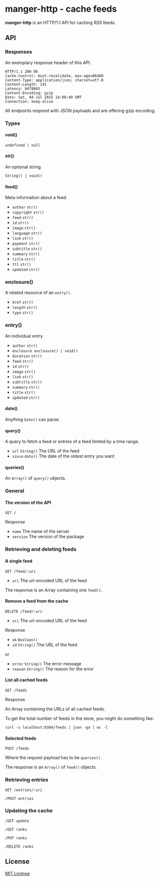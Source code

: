 # manger-http - cache feeds

**manger-http** is an HTTP/1.1 API for caching RSS feeds.

## API

### Responses

An exemplary response header of this API.

```
HTTP/1.1 200 OK
Cache-Control: must-revalidate, max-age=86400
Content-Type: application/json; charset=utf-8
Content-Length: 141
Latency: 8478003
Content-Encoding: gzip
Date: Sat, 04 Jul 2015 14:08:40 GMT
Connection: keep-alive
```

All endpoints respond with JSON payloads and are offering gzip encoding.

### Types

#### void()

`undefined | null`

#### str()

An optional string.

`String() | void()`

#### feed()

Meta information about a feed.

- `author` `str()`
- `copyright` `str()`
- `feed` `str()`
- `id` `str()`
- `image` `str()`
- `language` `str()`
- `link` `str()`
- `payment` `str()`
- `subtitle` `str()`
- `summary` `str()`
- `title` `str()`
- `ttl` `str()`
- `updated` `str()`

### enclosure()

A related resource of an `entry()`.

- `href` `str()`
- `length` `str()`
- `type` `str()`

### entry()

An individual entry.

- `author` `str()`
- `enclosure enclosure() | void()`
- `duration` `str()`
- `feed` `str()`
- `id` `str()`
- `image` `str()`
- `link` `str()`
- `subtitle` `str()`
- `summary` `str()`
- `title` `str()`
- `updated` `str()`


#### date()

Anything `Date()` can parse.

#### query()

A query to fetch a feed or entries of a feed limited by a time range.

- `url` `String()` The URL of the feed
- `since` `date()` The date of the oldest entry you want

#### queries()

An `Array()` of `query()` objects.

### General

#### The version of the API

`GET /`

Response

- `name` The name of the server
- `version` The version of the package

### Retrieving and deleting feeds

#### A single feed

```
GET /feed/:uri
```

- `uri` The url-encoded URL of the feed

The response is an Array containing one `feed()`.

#### Remove a feed from the cache

```
DELETE /feed/:uri
```
- `uri` The url-encoded URL of the feed

Response

- `ok` `Boolean()`
- `id` `String()` The URL of the feed

or

- `error` `String()` The error message
- `reason` `String()` The reason for the error

#### List all cached feeds

```
GET /feeds
```

Response

An Array containing the URLs of all cached feeds.

To get the total number of feeds in the store, you might do something like:

```
curl -s localhost:8384/feeds | json -ga | wc -l
```

#### Selected feeds

```
POST /feeds
```

Where the request payload has to be `queries()`.

The response is an `Array()` of `feed()` objects.

### Retrieving entries

```
GET /entries/:uri
```

```
/POST entries
```

### Updating the cache

```
/GET update
```

```
/GET ranks
```

```
/PUT ranks
```

```
/DELETE ranks
```

## License

[MIT License](https://github.com/michaelnisi/manger-http/blob/master/LICENSE)
